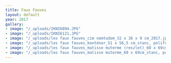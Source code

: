 ```yaml
---
title: Faux Fauves
layout: default
year: 2017
gallery:
- image: "/_uploads/IKNI6094.JPG"
- image: "/_uploads/IKNI6121.JPG"
- image: "/_uploads/les faux fauves_cim nemtudom_32 x 36 x 9 cm_2017.jpg"
- image: "/_uploads/les faux fauves_konténer_51 x 56,5 cm_stanc, polifoam_2017.jpg"
- image: "/_uploads/les faux fauves_matisse muterme (reszlet)_60 x 69cm_stanc, polifoam_2017.jpg"
- image: "/_uploads/les faux fauves_matisse muterme_60 x 69cm_stanc, polifoam_2017.jpg"
---
```


